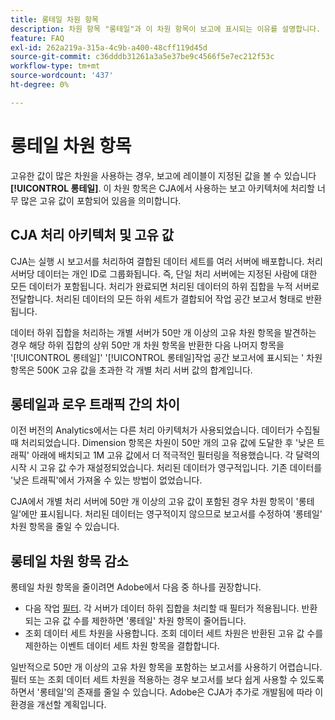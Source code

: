 ```yaml
---
title: 롱테일 차원 항목
description: 차원 항목 "롱테일"과 이 차원 항목이 보고에 표시되는 이유를 설명합니다.
feature: FAQ
exl-id: 262a219a-315a-4c9b-a400-48cff119d45d
source-git-commit: c36dddb31261a3a5e37be9c4566f5e7ec212f53c
workflow-type: tm+mt
source-wordcount: '437'
ht-degree: 0%

---
```


# 롱테일 차원 항목

고유한 값이 많은 차원을 사용하는 경우, 보고에 레이블이 지정된 값을 볼 수 있습니다 **[!UICONTROL 롱테일]**. 이 차원 항목은 CJA에서 사용하는 보고 아키텍처에 처리할 너무 많은 고유 값이 포함되어 있음을 의미합니다.

## CJA 처리 아키텍처 및 고유 값

CJA는 실행 시 보고서를 처리하여 결합된 데이터 세트를 여러 서버에 배포합니다. 처리 서버당 데이터는 개인 ID로 그룹화됩니다. 즉, 단일 처리 서버에는 지정된 사람에 대한 모든 데이터가 포함됩니다. 처리가 완료되면 처리된 데이터의 하위 집합을 누적 서버로 전달합니다. 처리된 데이터의 모든 하위 세트가 결합되어 작업 공간 보고서 형태로 반환됩니다.

데이터 하위 집합을 처리하는 개별 서버가 50만 개 이상의 고유 차원 항목을 발견하는 경우 해당 하위 집합의 상위 50만 개 차원 항목을 반환한 다음 나머지 항목을 &#39;[!UICONTROL 롱테일]&#39; &#39;[!UICONTROL 롱테일]작업 공간 보고서에 표시되는 &#39; 차원 항목은 500K 고유 값을 초과한 각 개별 처리 서버 값의 합계입니다.

## 롱테일과 로우 트래픽 간의 차이

이전 버전의 Analytics에서는 다른 처리 아키텍처가 사용되었습니다. 데이터가 수집될 때 처리되었습니다. Dimension 항목은 차원이 50만 개의 고유 값에 도달한 후 &#39;낮은 트래픽&#39; 아래에 배치되고 1M 고유 값에서 더 적극적인 필터링을 적용했습니다. 각 달력의 시작 시 고유 값 수가 재설정되었습니다. 처리된 데이터가 영구적입니다. 기존 데이터를 &#39;낮은 트래픽&#39;에서 가져올 수 있는 방법이 없었습니다.

CJA에서 개별 처리 서버에 50만 개 이상의 고유 값이 포함된 경우 차원 항목이 &#39;롱테일&#39;에만 표시됩니다. 처리된 데이터는 영구적이지 않으므로 보고서를 수정하여 &#39;롱테일&#39; 차원 항목을 줄일 수 있습니다.

## 롱테일 차원 항목 감소

롱테일 차원 항목을 줄이려면 Adobe에서 다음 중 하나를 권장합니다.

* 다음 작업 [필터](/help/components/filters/create-filters.md). 각 서버가 데이터 하위 집합을 처리할 때 필터가 적용됩니다. 반환되는 고유 값 수를 제한하면 &#39;롱테일&#39; 차원 항목이 줄어듭니다.
* 조회 데이터 세트 차원을 사용합니다. 조회 데이터 세트 차원은 반환된 고유 값 수를 제한하는 이벤트 데이터 세트 차원 항목을 결합합니다.

일반적으로 50만 개 이상의 고유 차원 항목을 포함하는 보고서를 사용하기 어렵습니다. 필터 또는 조회 데이터 세트 차원을 적용하는 경우 보고서를 보다 쉽게 사용할 수 있도록 하면서 &#39;롱테일&#39;의 존재를 줄일 수 있습니다. Adobe은 CJA가 추가로 개발됨에 따라 이 환경을 개선할 계획입니다.
